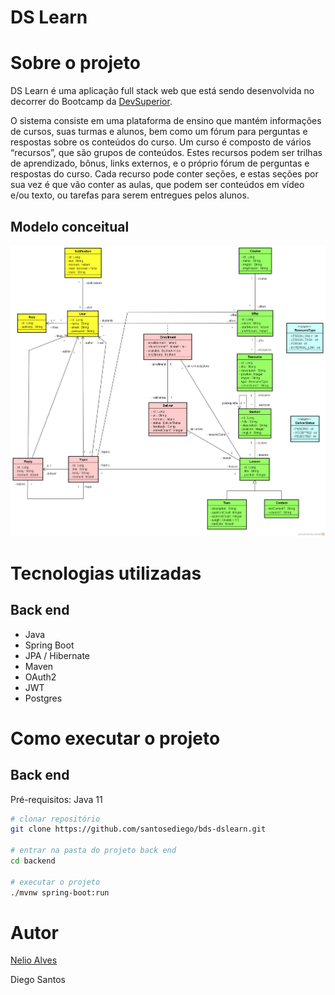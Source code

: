 # DS Learn

# Sobre o projeto

DS Learn é uma aplicação full stack web que está sendo desenvolvida no decorrer do Bootcamp da [DevSuperior](https://devsuperior.com "Site da DevSuperior").

O sistema consiste em uma plataforma de ensino que mantém informações de cursos, suas turmas e alunos, bem como um fórum para perguntas e respostas sobre os conteúdos do curso. 
Um curso é composto de vários “recursos”, que são grupos de conteúdos. Estes recursos podem ser trilhas de aprendizado, bônus, links externos, e o próprio fórum de perguntas e respostas do curso. Cada recurso pode conter seções, e estas seções por sua vez é que vão conter as aulas, que podem ser conteúdos em vídeo e/ou texto, ou tarefas para serem entregues pelos alunos.

## Modelo conceitual
![Modelo Conceitual](https://github.com/santosediego/assets/blob/main/dslearn/dslearn_modelo_conceitual.png)

# Tecnologias utilizadas
## Back end
- Java
- Spring Boot
- JPA / Hibernate
- Maven
- OAuth2
- JWT
- Postgres

# Como executar o projeto

## Back end
Pré-requisitos: Java 11

```bash
# clonar repositório
git clone https://github.com/santosediego/bds-dslearn.git

# entrar na pasta do projeto back end
cd backend

# executar o projeto
./mvnw spring-boot:run
```

# Autor

[Nelio Alves](https://github.com/acenelio "Perfil GitHub Nelio Alves")

Diego Santos
